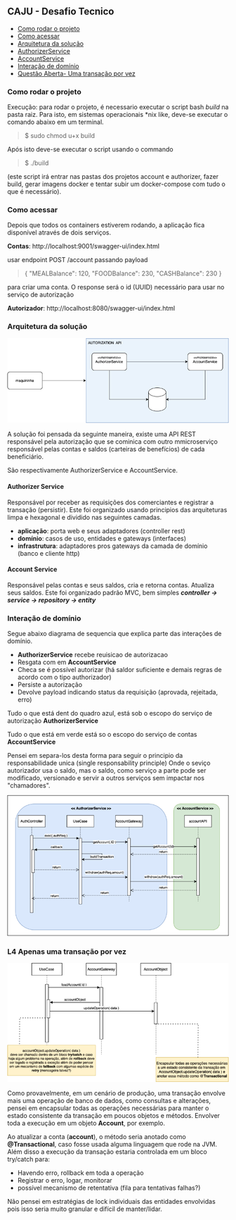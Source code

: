 ## CAJU - Desafio Tecnico

* [Como rodar o projeto](#como-rodar-o-projeto)
* [Como acessar](#como-acessar)
* [Arquitetura da solução](#arquitetura-da-solução)
* [AuthorizerService](#authorizer-service-)
* [AccountService](#account-service-)
* [Interação de domínio](#interação-de-domínio)
* [Questão Aberta- Uma transação por vez](#l4-apenas-uma-transação-por-vez)



### Como rodar o projeto

Execução: para rodar o projeto, é necessario executar o script bash *build* na pasta raiz.
Para isto, em sistemas operacionais *nix like, deve-se executar o comando abaixo em um terminal.
> $ sudo chmod u+x build

Após isto deve-se executar o script usando o commando
> $ ./build

(este script irá entrar nas pastas dos projetos account e authorizer, fazer build, gerar imagens docker e tentar subir um docker-compose com tudo o que é necessário).

### Como acessar

Depois que todos os containers estiverem rodando, a aplicação fica disponível através de dois serviços.

**Contas**: http://localhost:9001/swagger-ui/index.html

usar endpoint POST /account passando payload 
> {
"MEALBalance": 120,
"FOODBalance": 230,
"CASHBalance": 230
} 

para criar uma conta. O response será o id (UUID) necessário para usar no serviço de autorização

**Autorizador**: http://localhost:8080/swagger-ui/index.html


### Arquitetura da solução
![Alt text](img/caju-desafio.drawio.png?raw=true "Title")

A solução foi pensada da seguinte maneira, existe uma API REST responsável pela autorização que se cominica com outro mmicroserviço responsável
pelas contas e saldos (carteiras de benefícios) de cada beneficiário.

São respectivamente AuthorizerService e AccountService.

#### Authorizer Service 
Responsável por receber as requisições dos comerciantes e registrar a transação (persistir).
Este foi organizado usando principios das arquiteturas limpa e hexagonal e dividido nas seguintes camadas.
* **aplicação**: porta web e seus adaptadores (controller rest)
* **domínio**: casos de uso, entidades e gateways (interfaces)
* **infrastrutura**: adaptadores pros gateways da camada de domínio (banco e cliente http)

#### Account Service 
Responsável pelas contas e seus saldos, cria e retorna contas. Atualiza seus saldos.
Este foi organizado padrão MVC, bem simples ***controller -> service -> repository -> entity***


### Interação de domínio
Segue abaixo diagrama de sequencia que explica parte das interações de domínio.
* **AuthorizerService** recebe reuisicao de autorizacao
* Resgata com em **AccountService**
* Checa se é possível autorizar (há saldor suficiente e demais regras de acordo com o tipo authorizador)
* Persiste a autorização
* Devolve payload indicando status da requisição (aprovada, rejeitada, erro)

Tudo o que está dent do quadro azul, está sob o escopo do serviço de autorização **AuthorizerService**

Tudo o que está em verde está so o escopo do serviço de contas **AccountService**

Pensei em separa-los desta forma para seguir o principio da responsabilidade unica (single responsability principle)
Onde o seviço autorizador usa o saldo, mas o saldo, como serviço a parte pode ser modificado, versionado e servir a outros serviços
sem impactar nos "chamadores".

![Alt text](img/interacoes-de-dominio.drawio.png?raw=true "Title")

### L4 Apenas uma transação por vez

![Alt text](img/garantia-de-1-transacao-por-vez.drawio.png?raw=true "Title")

Como provavelmente, em um cenário de produção, uma transação envolve mais uma operação de banco de dados, como consultas e alterações,
pensei em encapsular todas as operações necessárias para manter o estado consistente da transação em poucos objetos e métodos.
Envolver toda a execução em um objeto **Account**, por exemplo. 

Ao atualizar a conta (**account**), o método seria anotado como **@Transactional**, caso fosse usada alguma linguagem 
que rode na JVM. Além disso a execução da transação estaria controlada em um bloco try/catch para:
* Havendo erro, rollback em toda a operação
* Registrar o erro, logar, monitorar
* possível mecanismo de retentativa (fila para tentativas falhas?)

Não pensei em estratégias de lock individuais das entidades envolvidas pois isso seria muito granular e difícil de manter/lidar.

